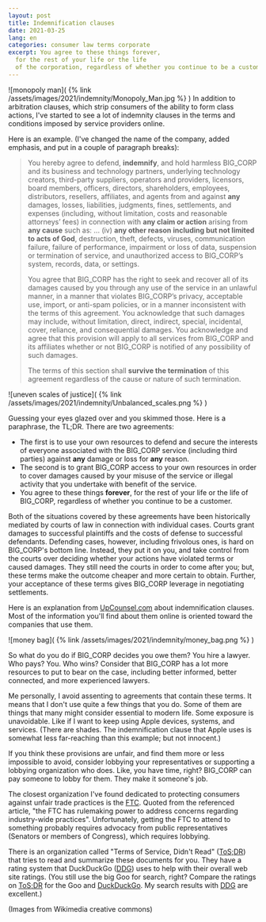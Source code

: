```yaml
---
layout: post
title: Indemnification clauses
date: 2021-03-25
lang: en
categories: consumer law terms corporate
excerpt: You agree to these things forever,
  for the rest of your life or the life
  of the corporation, regardless of whether you continue to be a customer.
---
```


![monopoly man](
  {% link /assets/images/2021/indemnity/Monopoly_Man.jpg %}
)
In addition to arbitration clauses, which strip consumers of the ability to
form class actions, I've started to see a lot of indemnity clauses in the
terms and conditions imposed by service providers online.

Here is an example. (I've changed the name of the company, added emphasis, and
put in a couple of paragraph breaks):

> You hereby agree to defend, **indemnify**, and hold harmless BIG_CORP and its
> business and technology partners, underlying technology creators, third-party
> suppliers, operators and providers, licensors, board members, officers,
> directors, shareholders, employees, distributors, resellers, affiliates, and
> agents from and against **any** damages, losses, liabilities, judgments, fines,
> settlements, and expenses (including, without limitation, costs and reasonable
> attorneys’ fees) in connection with **any claim or action** arising from **any cause**
> such as: ...
> (iv) **any other reason including but not limited to acts of God**, destruction,
> theft, defects, viruses, communication failure, failure of performance,
> impairment or loss of data, suspension or termination of service, and
> unauthorized access to BIG_CORP’s system, records, data, or settings.
>
> You agree
> that BIG_CORP has the right to seek and recover all of its damages caused by
> you through any use of the service in an unlawful manner, in a manner that
> violates BIG_CORP’s privacy, acceptable use, import, or anti-spam policies, or
> in a manner inconsistent with the terms of this agreement. You acknowledge that
> such damages may include, without limitation, direct, indirect, special,
> incidental, cover, reliance, and consequential damages. You acknowledge and
> agree that this provision will apply to all services from BIG_CORP and its
> affiliates whether or not BIG_CORP is notified of any possibility of such
> damages.
>
> The terms of this section shall **survive the termination** of this
> agreement regardless of the cause or nature of such termination.

![uneven scales of justice](
  {% link /assets/images/2021/indemnity/Unbalanced_scales.png %}
)

Guessing your eyes glazed over and you skimmed those. Here is a paraphrase,
the TL;DR. There are two agreements:
  - The first is to use your own
resources to defend and secure the interests of everyone associated with the
BIG_CORP service (including third parties) against **any** damage or loss for
**any** reason.
  - The second is to grant BIG_CORP access to your own resources in order to
cover damages caused by your misuse of the service or
illegal activity that you undertake with benefit of the service.
  - You agree to these things **forever**, for the rest of your life or the life
of BIG_CORP, regardless of whether you continue to be a customer.

Both of the situations covered by these agreements
have been historically mediated by courts of law in
connection with individual cases.
Courts grant damages to successful plaintiffs
and the costs of defense to successful defendants.
Defending cases, however, including frivolous
ones, is hard on BIG_CORP's bottom line. Instead, they put it on you, and
take control from the courts over deciding whether your actions have violated
terms or caused damages. They still need the courts in order to come after you; but,
these terms make the outcome cheaper and more certain to obtain.
Further, your acceptance of these terms gives BIG_CORP leverage in negotiating
settlements.

Here is an explanation from [UpCounsel.com][] about indemnification clauses.
Most of the information you'll find about them online is oriented toward the
companies that use them.

![money bag](
  {% link /assets/images/2021/indemnity/money_bag.png %}
)

So what do you do if BIG_CORP decides you owe them? You hire a lawyer. Who pays?
You. Who wins? Consider that BIG_CORP has a lot more resources to put to bear
on the case, including better informed, better connected, and more experienced
lawyers.

Me personally, I avoid assenting to agreements that contain these terms.
It means that I don't use quite a few things that you do. Some of them are
things that many might consider essential to modern life.
Some exposure is unavoidable. Like if I want to keep using Apple devices,
systems, and services. (There are shades. The indemnification clause that
Apple uses is somewhat less far-reaching than this example; but not
innocent.)

If you think these provisions are unfair, and find them more or less impossible
to avoid, consider lobbying your representatives or supporting a lobbying
organization who does. Like, you have time, right? BIG_CORP can pay someone
to lobby for them. They make it someone's job.

The closest organization I've found dedicated to protecting consumers against
unfair trade practices is the [FTC][]. Quoted from the referenced article,
"the FTC has rulemaking power to address concerns regarding
industry-wide practices". Unfortunately, getting the FTC to attend to something
probably requires advocacy from public representatives
(Senators or members of Congress), which requires lobbying.

There is an organization called "Terms of Service, Didn't Read" ([ToS;DR][])
that tries to read and summarize these documents for you. They have a rating
system that DuckDuckGo ([DDG][]) uses to help with their overall web site
ratings. (You still use the big Goo for search, right? Compare the ratings
on [ToS;DR][] for the Goo and [DuckDuckGo][ddg]. My search results with [DDG][]
are excellent.)

[UpCounsel.com]: https://www.upcounsel.com/indemnification-clause
  "UpCounsel explanation"

[FTC]: https://en.wikipedia.org/wiki/Federal_Trade_Commission
  "Federal Trade Commission"

[ToS;DR]: https://tosdr.org/ "Terms of Service; Didn't Read"

[ddg]: https://duckduckgo.com/ "Duck Duck Go Search Engine"

(Images from Wikimedia creative commons)

